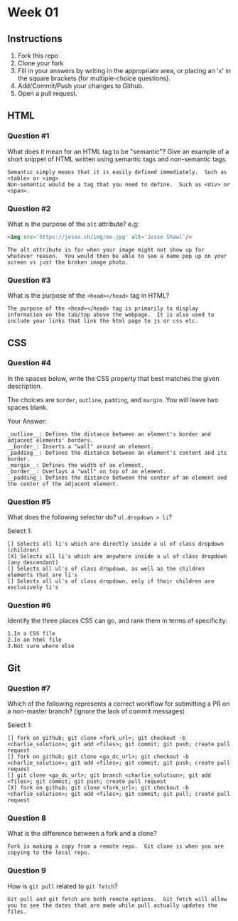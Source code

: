 # Week 01

## Instructions

1. Fork this repo
2. Clone your fork
3. Fill in your answers by writing in the appropriate area, or placing an 'x' in
the square brackets (for multiple-choice questions).
4. Add/Commit/Push your changes to Github.
5. Open a pull request.

## HTML

### Question #1

What does it mean for an HTML tag to be "semantic"? Give an example of a short snippet of HTML written using semantic tags and non-semantic tags.

```text
Semantic simply means that it is easily defined immediately.  Such as <table> or <img>
Non-semantic would be a tag that you need to define.  Such as <div> or <span>.
```

### Question #2

What is the purpose of the `alt` attribute? e.g:

```html
<img src='https://jesse.sh/img/me.jpg' alt='Jesse Shawl'/>

```

```text
The alt attribute is for when your image might not show up for whatever reason.  You would then be able to see a name pop up on your screen vs just the broken image photo.
```

### Question #3

What is the purpose of the `<head></head>` tag in HTML?

```text
The purpose of the <head></head> tag is primarily to display information on the tab/top above the webpage.  It is also used to include your links that link the html page to js or css etc.
```

## CSS

### Question #4

In the spaces below, write the CSS property that best matches the given description.

The choices are `border`, `outline`, `padding`, and `margin`. You will leave two spaces blank.

Your Answer:

```text
_outline__: Defines the distance between an element's border and adjacent elements' borders.
__border_: Inserts a "wall" around an element.
_padding__: Defines the distance between an element's content and its border.
_margin__: Defines the width of an element.
_border__: Overlays a "wall" on top of an element.
__padding_: Defines the distance between the center of an element and the center of the adjacent element.
```

### Question #5

What does the following selector do?  `ul.dropdown > li`?

Select 1:
```
[] Selects all li's which are directly inside a ul of class dropdown (children)
[X] Selects all li's which are anywhere inside a ul of class dropdown (any descendant)
[] Selects all ul's of class dropdown, as well as the children elements that are li's
[] Selects all ul's of class dropdown, only if their children are exclusively li's
```

### Question #6

Identify the three places CSS can go, and rank them in terms of specificity:

```text
1.In a CSS file
2.In an html file
3.Not sure where else
```

## Git

### Question #7

Which of the following represents a correct workflow for submitting a PR on a non-master branch?
(ignore the lack of commit messages)

Select 1:
```
[] fork on github; git clone <fork_url>; git checkout -b <charlie_solution>; git add <files>; git commit; git push; create pull request
[] fork on github; git clone <ga_dc_url>; git checkout -b <charlie_solution>; git add <files>; git commit; git push; create pull request
[] git clone <ga_dc_url>; git branch <charlie_solution>; git add <files>; git commit; git push; create pull request
[X] fork on github; git clone <fork_url>; git checkout -b <charlie_solution>; git add <files>; git commit; git pull; create pull request
```

### Question 8

What is the difference between a fork and a clone?

```text
Fork is making a copy from a remote repo.  Git clone is when you are copying to the local repo.
```

### Question 9

How is `git pull` related to `git fetch`?

```text
Git pull and git fetch are both remote options.  Git fetch will allow you to see the dates that are made while pull actually updates the files.
```
